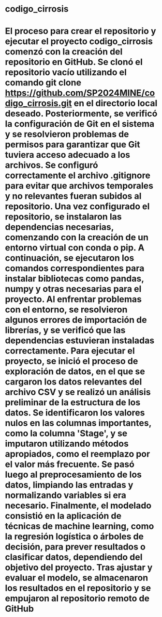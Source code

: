 # codigo_cirrosis
# El proceso para crear el repositorio y ejecutar el proyecto codigo_cirrosis comenzó con la creación del repositorio en GitHub. Se clonó el repositorio vacío utilizando el comando git clone https://github.com/SP2024MINE/codigo_cirrosis.git en el directorio local deseado. Posteriormente, se verificó la configuración de Git en el sistema y se resolvieron problemas de permisos para garantizar que Git tuviera acceso adecuado a los archivos. Se configuró correctamente el archivo .gitignore para evitar que archivos temporales y no relevantes fueran subidos al repositorio. Una vez configurado el repositorio, se instalaron las dependencias necesarias, comenzando con la creación de un entorno virtual con conda o pip. A continuación, se ejecutaron los comandos correspondientes para instalar bibliotecas como pandas, numpy y otras necesarias para el proyecto. Al enfrentar problemas con el entorno, se resolvieron algunos errores de importación de librerías, y se verificó que las dependencias estuvieran instaladas correctamente. Para ejecutar el proyecto, se inició el proceso de exploración de datos, en el que se cargaron los datos relevantes del archivo CSV y se realizó un análisis preliminar de la estructura de los datos. Se identificaron los valores nulos en las columnas importantes, como la columna 'Stage', y se imputaron utilizando métodos apropiados, como el reemplazo por el valor más frecuente. Se pasó luego al preprocesamiento de los datos, limpiando las entradas y normalizando variables si era necesario. Finalmente, el modelado consistió en la aplicación de técnicas de machine learning, como la regresión logística o árboles de decisión, para prever resultados o clasificar datos, dependiendo del objetivo del proyecto. Tras ajustar y evaluar el modelo, se almacenaron los resultados en el repositorio y se empujaron al repositorio remoto de GitHub

